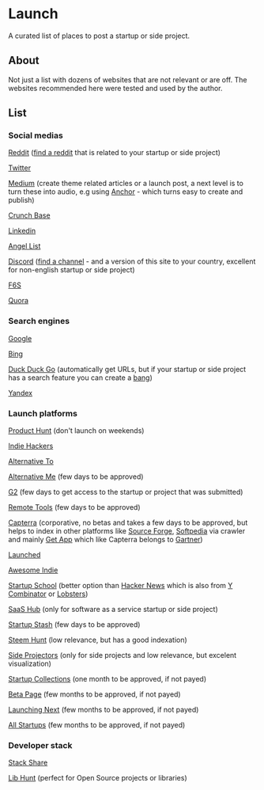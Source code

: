 # Launch

A curated list of places to post a startup or side project. 

## About

Not just a list with dozens of websites that are not relevant or are off. The websites recommended here were tested and used by the author.

## List

### Social medias  

[Reddit](https://www.reddit.com/) ([find a reddit](https://www.findareddit.com/) that is related to your startup or side project)

[Twitter](https://twitter.com/)

[Medium](https://medium.com/) (create theme related articles or a launch post, a next level is to turn these into audio, e.g using [Anchor](https://anchor.fm/) - which turns easy to create and publish)

[Crunch Base](https://www.crunchbase.com/)

[Linkedin](https://www.linkedin.com/)

[Angel List](https://angel.co/)

[Discord](https://discord.com/) ([find a channel](https://disboard.org/search) - and a version of this site to your country, excellent for non-english startup or side project)

[F6S](https://www.f6s.com/)

[Quora](https://quora.com/)

### Search engines  

[Google](https://search.google.com/search-console/)

[Bing](https://www.bing.com/webmasters/)

[Duck Duck Go](https://duckduckgo.com/) (automatically get URLs, but if your startup or side project has a search feature you can create a [bang](https://duckduckgo.com/bang))

[Yandex](https://webmaster.yandex.com/)
 
### Launch platforms  
  
[Product Hunt](https://www.producthunt.com/) (don't launch on weekends)

[Indie Hackers](https://www.indiehackers.com/)  

[Alternative To](https://alternativeto.net/)  

[Alternative Me](https://alternative.me/) (few days to be approved)

[G2](https://www.g2.com/) (few days to get access to the startup or project that was submitted)

[Remote Tools](https://www.remote.tools/) (few days to be approved) 

[Capterra](https://www.capterra.com/) (corporative, no betas and takes a few days to be approved, but helps to index in other platforms like [Source Forge](https://sourceforge.net/), [Softpedia](https://www.softpedia.com/) via crawler and mainly [Get App](https://www.getapp.com/) which like Capterra belongs to [Gartner](https://www.gartner.com/en))

[Launched](https://launched.io/)

[Awesome Indie](https://awesomeindie.com/)

[Startup School](https://www.startupschool.org/) (better option than [Hacker News](https://news.ycombinator.com/) which is also from [Y Combinator](https://www.ycombinator.com/) or [Lobsters](https://lobste.rs/))

[SaaS Hub](https://www.saashub.com/) (only for software as a service startup or side project) 

[Startup Stash](https://startupstash.com/) (few days to be approved)

[Steem Hunt](https://steemhunt.com/) (low relevance, but has a good indexation)

[Side Projectors](https://www.sideprojectors.com/) (only for side projects and low relevance, but excelent visualization)  

[Startup Collections](https://startupcollections.com/) (one month to be approved, if not payed)  

[Beta Page](https://betapage.co/) (few months to be approved, if not payed) 

[Launching Next](https://www.launchingnext.com/) (few months to be approved, if not payed)  

[All Startups](https://alltopstartups.com/) (few months to be approved, if not payed)

### Developer stack

[Stack Share](https://stackshare.io/)  

[Lib Hunt](https://www.libhunt.com/) (perfect for Open Source projects or libraries)  
